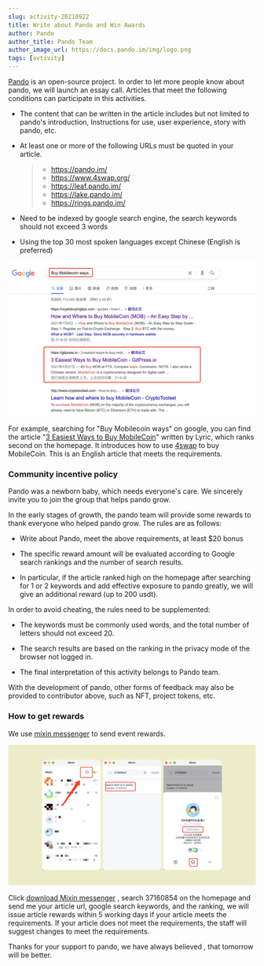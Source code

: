 ```yaml
---
slug: activity-20210922
title: Write about Pando and Win Awards
author: Pando
author_title: Pando Team
author_image_url: https://docs.pando.im/img/logo.png
tags: [avtivity]
---
```


[Pando](https://pando.im/) is an open-source project. In order to let more people know about pando, we will launch an essay call. Articles that meet the following conditions can participate in this activities.

<!--truncate-->

- The content that can be written in the article includes but not limited to pando's introduction, Instructions for use, user experience, story with pando, etc.

- At least one or more of the following URLs must be quoted in your article.

  > - https://pando.im/
  > - https://www.4swap.org/
  > - https://leaf.pando.im/
  > - https://lake.pando.im/
  > - https://rings.pando.im/

- Need to be indexed by google search engine, the search keywords should not exceed 3 words

- Using the top 30 most spoken languages except Chinese  (English is preferred)

![](./assets/buy-mobilecoin-ways.png)

For example, searching for "Buy Mobilecoin ways" on google, you can find the article "[3 Easiest Ways to Buy MobileCoin](https://gitpress.io/@lyric/3-easiest-ways-to-buy-mobilecoin)" written by Lyric, which ranks second on the homepage. It introduces how to use [4swap](https://www.4swap.org/) to buy MobileCoin. This is an English article that meets the requirements.

### Community incentive policy

Pando was a newborn baby, which needs everyone's care. We sincerely invite you to join the group that helps pando grow.

In the early stages of growth, the pando team will provide some rewards to thank everyone who helped pando grow. The rules are as follows:

- Write about Pando, meet the above requirements, at least $20 bonus
- The specific reward amount will be evaluated according to Google search rankings and the number of search results.

- In particular, if the article ranked high on the homepage after searching for 1 or 2 keywords and add effective exposure to pando greatly, we will give an additional reward (up to 200 usdt).

In order to avoid cheating, the rules need to be supplemented:

- The keywords must be commonly used words, and the total number of letters should not exceed 20.

- The search results are based on the ranking in the privacy mode of the browser not logged in.
-  The final interpretation of this activity belongs to Pando team.

With the development of pando, other forms of feedback may also be provided to contributor above, such as NFT, project tokens, etc.

### How to get rewards

We use [mixin messenger](https://docs.pando.im/docs/apps/wallets) to send event rewards.

![](./assets/how-to-get-reward.png)

Click [download Mixin messenger](https://mixin.one/messenger) , search 37160854 on the homepage and send me your article url, google search keywords, and the ranking, we will issue article rewards within 5 working days if your article meets the requirements. If your article does not meet the requirements, the staff will suggest changes to meet the requirements.

Thanks for your support to pando, we have always believed , that tomorrow will be better.